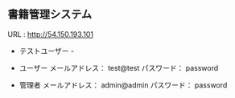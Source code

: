 ## 書籍管理システム

URL : http://54.150.193.101

- テストユーザー -

- ユーザー
メールアドレス： test@test
パスワード： password

- 管理者
メールアドレス： admin@admin
パスワード： password
